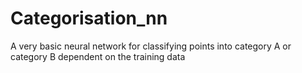 # Categorisation_nn
A very basic neural network for classifying points into category A or category B dependent on the training data
